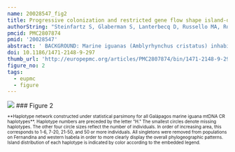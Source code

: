 ```yaml
---
name: 20028547_fig2
title: Progressive colonization and restricted gene flow shape island-dependent population structure in Galapagos marine iguanas (Amblyrhynchus cristatus).
authorString: "Steinfartz S, Glaberman S, Lanterbecq D, Russello MA, Rosa S, Hanley TC, Marquez C, Snell HL, Snell HM, Gentile G, Dell'Olmo G, Powell AM, Caccone A."
pmcid: PMC2807874
pmid: '20028547'
abstract: ' BACKGROUND: Marine iguanas (Amblyrhynchus cristatus) inhabit the coastlines of large and small islands throughout the Galápagos archipelago, providing a rich system to study the spatial and temporal factors influencing the phylogeographic distribution and population structure of a species. Here, we analyze the microevolution of marine iguanas using the complete mitochondrial control region (CR) as well as 13 microsatellite loci representing more than 1200 individuals from 13 islands. RESULTS: CR data show that marine iguanas occupy three general clades: one that is widely distributed across the northern archipelago, and likely spread from east to west by way of the South Equatorial current, a second that is found mostly on the older eastern and central islands, and a third that is limited to the younger northern and western islands. Generally, the CR haplotype distribution pattern supports the colonization of the archipelago from the older, eastern islands to the younger, western islands. However, there are also signatures of recurrent, historical gene flow between islands after population establishment. Bayesian cluster analysis of microsatellite genotypes indicates the existence of twenty distinct genetic clusters generally following a one-cluster-per-island pattern. However, two well-differentiated clusters were found on the easternmost island of San Cristóbal, while nine distinct and highly intermixed clusters were found on youngest, westernmost islands of Isabela and Fernandina. High mtDNA and microsatellite genetic diversity were observed for populations on Isabela and Fernandina that may be the result of a recent population expansion and founder events from multiple sources. CONCLUSIONS: While a past genetic study based on pure FST analysis suggested that marine iguana populations display high levels of nuclear (but not mitochondrial) gene flow due to male-biased dispersal, the results of our sex-biased dispersal tests and the finding of strong genetic differentiation between islands do not support this view. Therefore, our study is a nice example of how recently developed analytical tools such as Bayesian clustering analysis and DNA sequence-based demographic analyses can overcome potential biases introduced by simply relying on FST estimates from markers with different inheritance patterns.'
doi: 10.1186/1471-2148-9-297
thumb_url: 'http://europepmc.org/articles/PMC2807874/bin/1471-2148-9-297-2.gif'
figure_no: 2
tags:
  - eupmc
  - figure
---
```

<img src='http://europepmc.org/articles/PMC2807874/bin/1471-2148-9-297-2.jpg' style='max-height: 300px'>
### Figure 2
<p style='font-size: 10px;'>**Haplotype network constructed under statistical parsimony for all Galápagos marine iguana mtDNA CR haplotypes**. Haplotype numbers are preceded by the letter "H." The smallest circles denote missing haplotypes. The other four circle sizes reflect the number of individuals. In order of increasing area, this corresponds to 1-6, 7-20, 21-50, and 50 or more individuals. All singletons were removed from populations on Fernandina and western Isabela in order to more clearly display the overall phylogeographic patterns. Island distribution of each haplotype is indicated by color according to the embedded legend.</p>